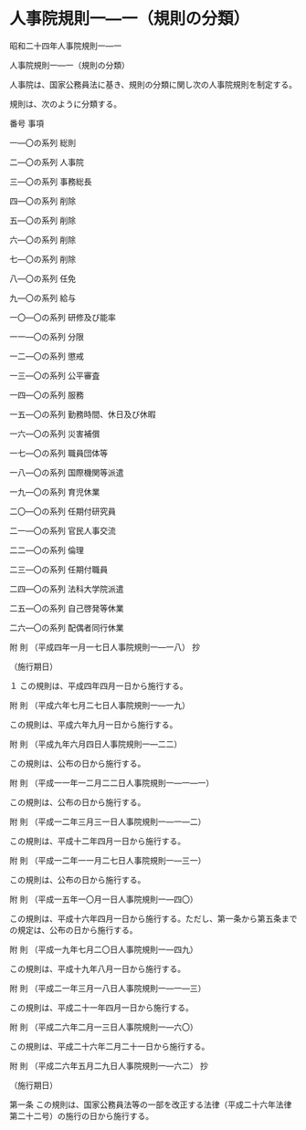 # 人事院規則一―一（規則の分類）

昭和二十四年人事院規則一―一

人事院規則一―一（規則の分類）

人事院は、国家公務員法に基き、規則の分類に関し次の人事院規則を制定する。

規則は、次のように分類する。

番号 事項

一―〇の系列 総則

二―〇の系列 人事院

三―〇の系列 事務総長

四―〇の系列 削除

五―〇の系列 削除

六―〇の系列 削除

七―〇の系列 削除

八―〇の系列 任免

九―〇の系列 給与

一〇―〇の系列 研修及び能率

一一―〇の系列 分限

一二―〇の系列 懲戒

一三―〇の系列 公平審査

一四―〇の系列 服務

一五―〇の系列 勤務時間、休日及び休暇

一六―〇の系列 災害補償

一七―〇の系列 職員団体等

一八―〇の系列 国際機関等派遣

一九―〇の系列 育児休業

二〇―〇の系列 任期付研究員

二一―〇の系列 官民人事交流

二二―〇の系列 倫理

二三―〇の系列 任期付職員

二四―〇の系列 法科大学院派遣

二五―〇の系列 自己啓発等休業

二六―〇の系列 配偶者同行休業

附 則 （平成四年一月一七日人事院規則一―一八） 抄

（施行期日）

１ この規則は、平成四年四月一日から施行する。

附 則 （平成六年七月二七日人事院規則一―一九）

この規則は、平成六年九月一日から施行する。

附 則 （平成九年六月四日人事院規則一―二二）

この規則は、公布の日から施行する。

附 則 （平成一一年一二月二二日人事院規則一―一―一）

この規則は、公布の日から施行する。

附 則 （平成一二年三月三一日人事院規則一―一―二）

この規則は、平成十二年四月一日から施行する。

附 則 （平成一二年一一月二七日人事院規則一―三一）

この規則は、公布の日から施行する。

附 則 （平成一五年一〇月一日人事院規則一―四〇）

この規則は、平成十六年四月一日から施行する。ただし、第一条から第五条までの規定は、公布の日から施行する。

附 則 （平成一九年七月二〇日人事院規則一―四九）

この規則は、平成十九年八月一日から施行する。

附 則 （平成二一年三月一八日人事院規則一―一―三）

この規則は、平成二十一年四月一日から施行する。

附 則 （平成二六年二月一三日人事院規則一―六〇）

この規則は、平成二十六年二月二十一日から施行する。

附 則 （平成二六年五月二九日人事院規則一―六二） 抄

（施行期日）

第一条 この規則は、国家公務員法等の一部を改正する法律（平成二十六年法律第二十二号）の施行の日から施行する。
